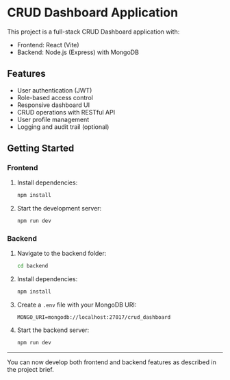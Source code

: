 # CRUD Dashboard Application

This project is a full-stack CRUD Dashboard application with:
- Frontend: React (Vite)
- Backend: Node.js (Express) with MongoDB

## Features
- User authentication (JWT)
- Role-based access control
- Responsive dashboard UI
- CRUD operations with RESTful API
- User profile management
- Logging and audit trail (optional)

## Getting Started

### Frontend
1. Install dependencies:
   ```sh
   npm install
   ```
2. Start the development server:
   ```sh
   npm run dev
   ```

### Backend
1. Navigate to the backend folder:
   ```sh
   cd backend
   ```
2. Install dependencies:
   ```sh
   npm install
   ```
3. Create a `.env` file with your MongoDB URI:
   ```env
   MONGO_URI=mongodb://localhost:27017/crud_dashboard
   ```
4. Start the backend server:
   ```sh
   npm run dev
   ```

---

You can now develop both frontend and backend features as described in the project brief.
